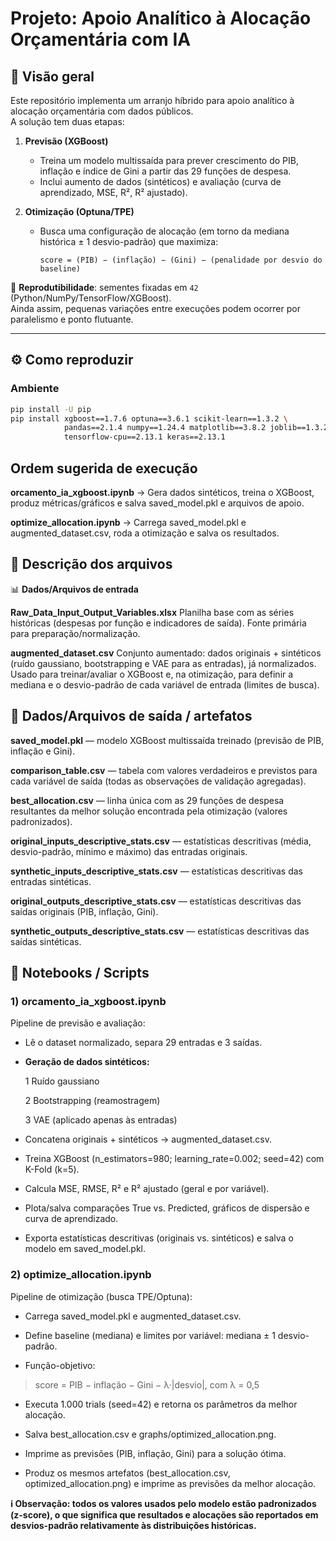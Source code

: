 # Projeto: Apoio Analítico à Alocação Orçamentária com IA

## 📌 Visão geral
Este repositório implementa um arranjo híbrido para apoio analítico à alocação orçamentária com dados públicos.  
A solução tem duas etapas:

1. **Previsão (XGBoost)**  
   - Treina um modelo multissaída para prever crescimento do PIB, inflação e índice de Gini a partir das 29 funções de despesa.  
   - Inclui aumento de dados (sintéticos) e avaliação (curva de aprendizado, MSE, R², R² ajustado).  

2. **Otimização (Optuna/TPE)**  
   - Busca uma configuração de alocação (em torno da mediana histórica ± 1 desvio-padrão) que maximiza:  

     ```
     score = (PIB) − (inflação) − (Gini) − (penalidade por desvio do baseline)
     ```

🔄 **Reprodutibilidade**: sementes fixadas em `42` (Python/NumPy/TensorFlow/XGBoost).  
Ainda assim, pequenas variações entre execuções podem ocorrer por paralelismo e ponto flutuante.

---

## ⚙️ Como reproduzir

### Ambiente

```bash
pip install -U pip
pip install xgboost==1.7.6 optuna==3.6.1 scikit-learn==1.3.2 \
            pandas==2.1.4 numpy==1.24.4 matplotlib==3.8.2 joblib==1.3.2 \
            tensorflow-cpu==2.13.1 keras==2.13.1

```

## Ordem sugerida de execução

**orcamento_ia_xgboost.ipynb**
→ Gera dados sintéticos, treina o XGBoost, produz métricas/gráficos e salva saved_model.pkl e arquivos de apoio.

**optimize_allocation.ipynb** 
→ Carrega saved_model.pkl e augmented_dataset.csv, roda a otimização e salva os resultados.

## 📂 Descrição dos arquivos
📊 **Dados/Arquivos de entrada**

**Raw_Data_Input_Output_Variables.xlsx**
Planilha base com as séries históricas (despesas por função e indicadores de saída). Fonte primária para preparação/normalização.

**augmented_dataset.csv**
Conjunto aumentado: dados originais + sintéticos (ruído gaussiano, bootstrapping e VAE para as entradas), já normalizados.
Usado para treinar/avaliar o XGBoost e, na otimização, para definir a mediana e o desvio-padrão de cada variável de entrada (limites de busca).

## 📁 Dados/Arquivos de saída / artefatos

**saved_model.pkl** — modelo XGBoost multissaída treinado (previsão de PIB, inflação e Gini).

**comparison_table.csv** — tabela com valores verdadeiros e previstos para cada variável de saída (todas as observações de validação agregadas).

**best_allocation.csv** — linha única com as 29 funções de despesa resultantes da melhor solução encontrada pela otimização (valores padronizados).

**original_inputs_descriptive_stats.csv** — estatísticas descritivas (média, desvio-padrão, mínimo e máximo) das entradas originais.

**synthetic_inputs_descriptive_stats.csv** — estatísticas descritivas das entradas sintéticas.

**original_outputs_descriptive_stats.csv** — estatísticas descritivas das saídas originais (PIB, inflação, Gini).

**synthetic_outputs_descriptive_stats.csv** — estatísticas descritivas das saídas sintéticas.


## 📒 Notebooks / Scripts
### 1) **orcamento_ia_xgboost.ipynb**

Pipeline de previsão e avaliação:

- Lê o dataset normalizado, separa 29 entradas e 3 saídas.

- **Geração de dados sintéticos:**

  1 Ruído gaussiano

  2 Bootstrapping (reamostragem)

  3 VAE (aplicado apenas às entradas)

- Concatena originais + sintéticos → augmented_dataset.csv.

- Treina XGBoost (n_estimators=980; learning_rate=0.002; seed=42) com K-Fold (k=5).

- Calcula MSE, RMSE, R² e R² ajustado (geral e por variável).

- Plota/salva comparações True vs. Predicted, gráficos de dispersão e curva de aprendizado.

- Exporta estatísticas descritivas (originais vs. sintéticos) e salva o modelo em saved_model.pkl.

### 2) **optimize_allocation.ipynb**

Pipeline de otimização (busca TPE/Optuna):

- Carrega saved_model.pkl e augmented_dataset.csv.

- Define baseline (mediana) e limites por variável: mediana ± 1 desvio-padrão.

- Função-objetivo:

> score = PIB − inflação − Gini − λ·|desvio|, com λ = 0,5

- Executa 1.000 trials (seed=42) e retorna os parâmetros da melhor alocação.

- Salva best_allocation.csv e graphs/optimized_allocation.png.

- Imprime as previsões (PIB, inflação, Gini) para a solução ótima.

- Produz os mesmos artefatos (best_allocation.csv, optimized_allocation.png) e imprime as previsões da melhor alocação.



**ℹ️ Observação: todos os valores usados pelo modelo estão padronizados (z-score), o que significa que resultados e alocações são reportados em desvios-padrão relativamente às distribuições históricas.**
